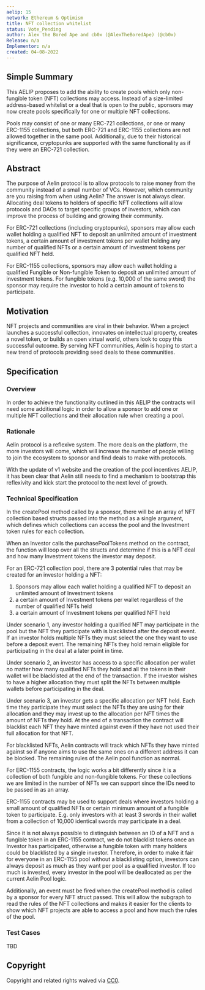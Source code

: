 ```yaml
---
aelip: 15
network: Ethereum & Optimism
title: NFT collection whitelist
status: Vote_Pending
author: Alex the Bored Ape and cb0x (@AlexTheBoredApe) (@cb0x)
Release: n/a
Implementor: n/a
created: 04-08-2022
---
```


## Simple Summary

<!--"If you can't explain it simply, you don't understand it well enough." Simply describe the outcome the proposed changes intends to achieve. This should be non-technical and accessible to a casual community member.-->

This AELIP proposes to add the ability to create pools which only non-fungible token (NFT) collections may access. Instead of a size-limited address-based whitelist or a deal that is open to the public, sponsors may now create pools specifically for one or multiple NFT collections. 

Pools may consist of one or many ERC-721 collections, or one or many ERC-1155 collections, but both ERC-721 and ERC-1155 collections are not allowed together in the same pool. Additionally, due to their historical significance, cryptopunks are supported with the same functionality as if they were an ERC-721 collection.

## Abstract

<!--A short (~200 word) description of the proposed change, the abstract should clearly describe the proposed change. This is what *will* be done if the AELIP is implemented, not *why* it should be done or *how* it will be done. If the AELIP proposes deploying a new contract, write, "we propose to deploy a new contract that will do x".-->

The purpose of Aelin protocol is to allow protocols to raise money from the community instead of a small number of VCs. However, which community are you raising from when using Aelin? The answer is not always clear. Allocating deal tokens to holders of specific NFT collections will allow protocols and DAOs to target specific groups of investors, which can improve the process of building and growing their community.

For ERC-721 collections (including cryptopunks), sponsors may allow each wallet holding a qualified NFT to deposit an unlimited amount of investment tokens, a certain amount of investment tokens per wallet holding any number of qualified NFTs or a certain amount of investment tokens per qualified NFT held.

For ERC-1155 collections, sponsors may allow each wallet holding a qualified Fungible or Non-fungible Token to deposit an unlimited amount of investment tokens. For fungible tokens (e.g. 10,000 of the same sword) the sponsor may require the investor to hold a certain amount of tokens to participate.

## Motivation

<!--This is the problem statement. This is the *why* of the AELIP. It should clearly explain *why* the current state of the protocol is inadequate.  It is critical that you explain *why* the change is needed, if the AELIP proposes changing how something is calculated, you must address *why* the current calculation is inaccurate or wrong. This is not the place to describe how the AELIP will address the issue!-->

NFT projects and communities are viral in their behavior. When a project launches a successful collection, innovates on intellectual property, creates a novel token, or builds an open virtual world, others look to copy this successful outcome. By serving NFT communities, Aelin is hoping to start a new trend of protocols providing seed deals to these communities.

## Specification

### Overview

<!--This is a high-level overview of *how* the AELIP will solve the problem. The overview should clearly describe how the new feature will be implemented.-->

In order to achieve the functionality outlined in this AELIP the contracts will need some additional logic in order to allow a sponsor to add one or multiple NFT collections and their allocation rule when creating a pool.

### Rationale

<!--This is where you explain the reasoning behind how you propose to solve the problem. Why did you propose to implement the change in this way, what were the considerations and trade-offs. The rationale fleshes out what motivated the design and why particular design decisions were made. It should describe alternate designs that were considered and related work. The rationale may also provide evidence of consensus within the community, and should discuss important objections or concerns raised during discussion.-->

Aelin protocol is a reflexive system. The more deals on the platform, the more investors will come, which will increase the number of people willing to join the ecosystem to sponsor and find deals to make with protocols.

With the update of v1 website and the creation of the pool incentives AELIP, it has been clear that Aelin still needs to find a mechanism to bootstrap this reflexivity and kick start the protocol to the next level of growth.

### Technical Specification

<!--The technical specification should outline the public API of the changes proposed. That is, changes to any of the interfaces Synthetix currently exposes or the creations of new ones.-->

In the createPool method called by a sponsor, there will be an array of NFT collection based structs passed into the method as a single argument, which defines which collections can access the pool and the Investment token rules for each collection.

When an Investor calls the purchasePoolTokens method on the contract, the function will loop over all the structs and determine if this is a NFT deal and how many Investment tokens the investor may deposit. 

For an ERC-721 collection pool, there are 3 potential rules that may be created for an investor holding a NFT:

1. Sponsors may allow each wallet holding a qualified NFT to deposit an unlimited amount of Investment tokens
2. a certain amount of Investment tokens per wallet regardless of the number of qualified NFTs held
3. a certain amount of Investment tokens per qualified NFT held

Under scenario 1, any investor holding a qualified NFT may participate in the pool but the NFT they participate with is blacklisted after the deposit event. If an investor holds multiple NFTs they must select the one they want to use before a deposit event. The remaining NFTs they hold remain eligible for participating in the deal at a later point in time.

Under scenario 2, an investor has access to a specific allocation per wallet no matter how many qualified NFTs they hold and all the tokens in their wallet will be blacklisted at the end of the transaction. If the investor wishes to have a higher allocation they must split the NFTs between multiple wallets before participating in the deal.

Under scenario 3, an investor gets a specific allocation per NFT held. Each time they participate they must select the NFTs they are using for their allocation and they may invest up to the allocation per NFT times the amount of NFTs they hold. At the end of a transaction the contract will blacklist each NFT they have minted against even if they have not used their full allocation for that NFT.

For blacklisted NFTs, Aelin contracts will track which NFTs they have minted against so if anyone aims to use the same ones on a different address it can be blocked. The remaining rules of the Aelin pool function as normal.

For ERC-1155 contracts, the logic works a bit differently since it is a collection of both fungible and non-fungible tokens. For these collections we are limited in the number of NFTs we can support since the IDs need to be passed in as an array. 

ERC-1155 contracts may be used to support deals where investors holding a small amount of qualified NFTs or certain minimum amount of a fungible token to participate. E.g. only investors with at least 3 swords in their wallet from a collection of 10,000 identical swords may participate in a deal. 

Since it is not always possible to distinguish between an ID of a NFT and a fungible token in an ERC-1155 contract, we do not blacklist tokens once an Investor has participated, otherwise a fungible token with many holders could be blacklisted by a single investor. Therefore, in order to make it fair for everyone in an ERC-1155 pool without a blacklisting option, investors can always deposit as much as they want per pool as a qualified investor. If too much is invested, every investor in the pool will be deallocated as per the current Aelin Pool logic.

Additionally, an event must be fired when the createPool method is called by a sponsor for every NFT struct passed. This will allow the subgraph to read the rules of the NFT collections and makes it easier for the clients to show which NFT projects are able to access a pool and how much the rules of the pool.

### Test Cases

<!--Test cases for an implementation are mandatory for AELIPs but can be included with the implementation..-->

TBD

## Copyright

Copyright and related rights waived via [CC0](https://creativecommons.org/publicdomain/zero/1.0/).
